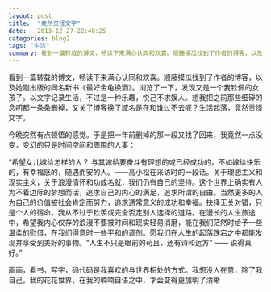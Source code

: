 ```yaml
---
layout: post
title:  "竟然责怪文字"
date:   2013-12-27 22:48:25
categories: blog2
tags: "生活"
summary: 看到一篇转载的博文，畅读下来满心认同和欢喜。顺藤摸瓜找到了作者的博客，以及她刚出版的同名新书《最好金龟换酒》。浏览了一下，发现又是一个我钦佩的女孩子。以文字记录生活，不过是一种乐趣，悦己不求娱人。想我把之前那些细碎的念叨都一条条删掉，又关了博客换了域名是在和谁过不去呢？生活起落，竟然责怪文字。
---
```


看到一篇转载的博文，畅读下来满心认同和欢喜。顺藤摸瓜找到了作者的博客，以及她刚出版的同名新书《最好金龟换酒》。浏览了一下，发现又是一个我钦佩的女孩子。以文字记录生活，不过是一种乐趣，悦己不求娱人。想我把之前那些细碎的念叨都一条条删掉，又关了博客换了域名是在和谁过不去呢？生活起落，竟然责怪文字。

今晚突然有点顿悟的感觉。于是把一年前删掉的那一段又找了回来，我竟然一点没变，变幻的只是时间空间和周围的人事：

“希望女儿嫁给怎样的人？ 与其嫁给要奋斗有理想的或已经成功的，不如嫁给快乐的，有幸福感的，随遇而安的人。——高小松在采访时的一段话。关于理想主义和现实主义，关于浪漫情怀和功成名就，我们仍有自己的坚持。这个世界上确实有人为不着边际的梦想而活，追求自己的内心的满足，追求所谓的自由。当然更多的人为自己的价值被社会肯定而努力，追求通常意义的成功和幸福。抉择无关对错，只是个人的宿命，我从不过于钦羡或完全否定别人选择的道路。在漫长的人生旅途中，希望我内心仅存的浪漫不要被时间和现实轻易消磨，能在我们茫然时给予一些温柔的慰借，在我们得意时一些平和的调剂。愿我们在人生的起落跌宕之中都能发现并享受到美好的事物。“人生不只是眼前的苟且，还有诗和远方” —— 说得真好。”

画画，看书，写字，码代码是我喜欢的与世界相处的方式。我想没人在意，除了我自己。我的花花世界，在我的喃喃自语之中，才会变得更加明了清晰